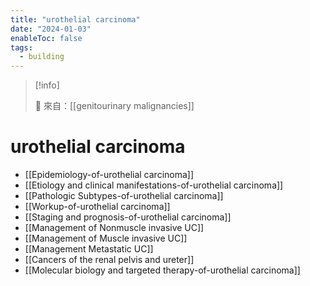 ```yaml
---
title: "urothelial carcinoma"
date: "2024-01-03"
enableToc: false
tags:
  - building
---
```


> [!info]
>
> 🌱 來自：[[genitourinary malignancies]]

# urothelial carcinoma

- [[Epidemiology-of-urothelial carcinoma]]
- [[Etiology and clinical manifestations-of-urothelial carcinoma]]
- [[Pathologic Subtypes-of-urothelial carcinoma]]
- [[Workup-of-urothelial carcinoma]]
- [[Staging and prognosis-of-urothelial carcinoma]]
- [[Management of Nonmuscle invasive UC]]
- [[Management of Muscle invasive UC]]
- [[Management Metastatic UC]]
- [[Cancers of the renal pelvis and ureter]]
- [[Molecular biology and targeted therapy-of-urothelial carcinoma]]
